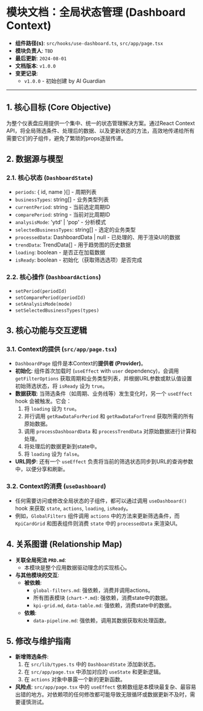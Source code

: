 
# 模块文档：全局状态管理 (Dashboard Context)

- **组件路径(s)**: `src/hooks/use-dashboard.ts`, `src/app/page.tsx`
- **模块负责人**: `TBD`
- **最后更新**: `2024-08-01`
- **文档版本**: `v1.0.0`
- **变更记录**:
  - `v1.0.0` - 初始创建 by AI Guardian

---

## 1. 核心目标 (Core Objective)
为整个仪表盘应用提供一个集中、统一的状态管理解决方案。通过React Context API，将全局筛选条件、处理后的数据、以及更新状态的方法，高效地传递给所有需要它们的子组件，避免了繁琐的props逐层传递。

## 2. 数据源与模型
### 2.1. 核心状态 (`DashboardState`)
- `periods`: { id, name }[] - 周期列表
- `businessTypes`: string[] - 业务类型列表
- `currentPeriod`: string - 当前选定周期ID
- `comparePeriod`: string - 当前对比周期ID
- `analysisMode`: 'ytd' | 'pop' - 分析模式
- `selectedBusinessTypes`: string[] - 选定的业务类型
- `processedData`: DashboardData | null - 已处理的、用于渲染UI的数据
- `trendData`: TrendData[] - 用于趋势图的历史数据
- `loading`: boolean - 是否正在加载数据
- `isReady`: boolean - 初始化（获取筛选选项）是否完成

### 2.2. 核心操作 (`DashboardActions`)
- `setPeriod(periodId)`
- `setComparePeriod(periodId)`
- `setAnalysisMode(mode)`
- `setSelectedBusinessTypes(types)`

## 3. 核心功能与交互逻辑
### 3.1. Context的提供 (`src/app/page.tsx`)
- `DashboardPage` 组件是本Context的**提供者 (Provider)**。
- **初始化**: 组件首次加载时 (`useEffect` with `user` dependency)，会调用 `getFilterOptions` 获取周期和业务类型列表，并根据URL参数或默认值设置初始筛选状态，将 `isReady` 设为 `true`。
- **数据获取**: 当筛选条件（如周期、业务线等）发生变化时，另一个 `useEffect` hook 会被触发。它会：
  1.  将 `loading` 设为 `true`。
  2.  并行调用 `getRawDataForPeriod` 和 `getRawDataForTrend` 获取所需的所有原始数据。
  3.  调用 `processDashboardData` 和 `processTrendData` 对原始数据进行计算和处理。
  4.  将处理后的数据更新到state中。
  5.  将 `loading` 设为 `false`。
- **URL同步**: 还有一个 `useEffect` 负责将当前的筛选状态同步到URL的查询参数中，以便分享和刷新。

### 3.2. Context的消费 (`useDashboard`)
- 任何需要访问或修改全局状态的子组件，都可以通过调用 `useDashboard()` hook 来获取 `state`, `actions`, `loading`, `isReady`。
- 例如，`GlobalFilters` 组件调用 `actions` 中的方法来更新筛选条件，而 `KpiCardGrid` 和图表组件则消费 `state` 中的 `processedData` 来渲染UI。

## 4. 关系图谱 (Relationship Map)
- **关联全局宪法 `PRD.md`**:
  - 本模块是整个应用数据驱动理念的实现核心。
- **与其他模块的交互**:
  - **被依赖**:
    - `global-filters.md`: 强依赖，消费并调用actions。
    - 所有图表模块 (`chart-*.md`): 强依赖，消费state中的数据。
    - `kpi-grid.md`, `data-table.md`: 强依赖，消费state中的数据。
  - **依赖**: 
    - `data-pipeline.md`: 强依赖，调用其数据获取和处理函数。

## 5. 修改与维护指南
- **新增筛选条件**:
  1.  在 `src/lib/types.ts` 中的 `DashboardState` 添加新状态。
  2.  在 `src/app/page.tsx` 中添加对应的 `useState` 和更新逻辑。
  3.  在 `actions` 对象中暴露一个新的更新函数。
- **风险点**: `src/app/page.tsx` 中的 `useEffect` 依赖数组是本模块最复杂、最容易出错的地方。对依赖项的任何修改都可能导致无限循环或数据更新不及时，需要谨慎测试。

